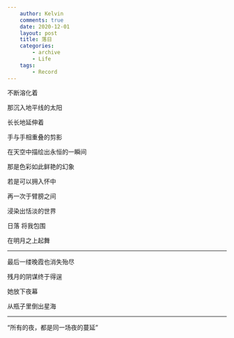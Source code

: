 ```yaml
---
    author: Kelvin
    comments: true
    date: 2020-12-01
    layout: post
    title: 落日
    categories:
        - archive
        - Life
    tags:
        - Record
---
```


不断溶化着

那沉入地平线的太阳

长长地延伸着

手与手相重叠的剪影

在天空中描绘出永恒的一瞬间

那是色彩如此鲜艳的幻象

若是可以拥入怀中

再一次于臂膀之间

浸染出恬淡的世界

日落 将我包围

在明月之上起舞

---
最后一缕晚霞也消失殆尽

残月的阴谋终于得逞

她放下夜幕

从瓶子里倒出星海

---
“所有的夜，都是同一场夜的蔓延”
